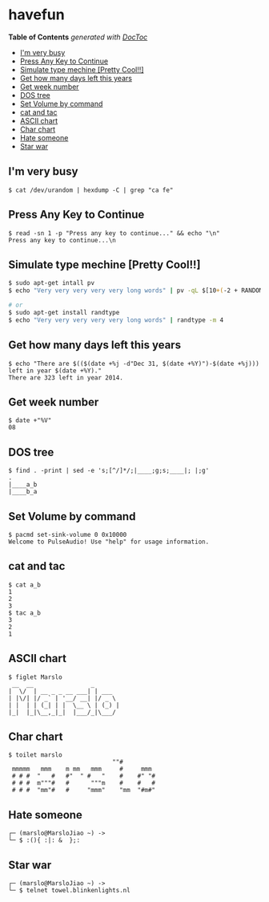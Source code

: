 # havefun

**Table of Contents** _generated with_ [_DocToc_](https://github.com/thlorenz/doctoc)

* [I'm very busy](havefun.md#im-very-busy)
* [Press Any Key to Continue](havefun.md#press-any-key-to-continue)
* [Simulate type mechine \[Pretty Cool!!\]](havefun.md#simulate-type-mechine-pretty-cool)
* [Get how many days left this years](havefun.md#get-how-many-days-left-this-years)
* [Get week number](havefun.md#get-week-number)
* [DOS tree](havefun.md#dos-tree)
* [Set Volume by command](havefun.md#set-volume-by-command)
* [cat and tac](havefun.md#cat-and-tac)
* [ASCII chart](havefun.md#ascii-chart)
* [Char chart](havefun.md#char-chart)
* [Hate someone](havefun.md#hate-someone)
* [Star war](havefun.md#star-war)

## I'm very busy

```text
$ cat /dev/urandom | hexdump -C | grep "ca fe"
```

## Press Any Key to Continue

```text
$ read -sn 1 -p "Press any key to continue..." && echo "\n"
Press any key to continue...\n
```

## Simulate type mechine \[Pretty Cool!!\]

```bash
$ sudo apt-get intall pv
$ echo "Very very very very very long words" | pv -qL $[10+(-2 + RANDOM%5)]

# or
$ sudo apt-get install randtype
$ echo "Very very very very very long words" | randtype -m 4
```

## Get how many days left this years

```text
$ echo "There are $(($(date +%j -d"Dec 31, $(date +%Y)")-$(date +%j))) left in year $(date +%Y)."
There are 323 left in year 2014.
```

## Get week number

```text
$ date +"%V"
08
```

## DOS tree

```text
$ find . -print | sed -e 's;[^/]*/;|____;g;s;____|; |;g'
.
|____a_b
|____b_a
```

## Set Volume by command

```text
$ pacmd set-sink-volume 0 0x10000
Welcome to PulseAudio! Use "help" for usage information.
```

## cat and tac

```text
$ cat a_b
1
2
3
$ tac a_b
3
2
1
```

## ASCII chart

```text
$ figlet Marslo
 __  __                _
|  \/  | __ _ _ __ ___| | ___
| |\/| |/ _` | '__/ __| |/ _ \
| |  | | (_| | |  \__ \ | (_) |
|_|  |_|\__,_|_|  |___/_|\___/
```

## Char chart

```text
$ toilet marslo
                             ""#
 mmmmm   mmm    m mm   mmm     #     mmm
 # # #  "   #   #"  " #   "    #    #" "#
 # # #  m"""#   #      """m    #    #   #
 # # #  "mm"#   #     "mmm"    "mm  "#m#"
```

## Hate someone

```text
┌─ (marslo@MarsloJiao ~) ->
└─ $ :(){ :|: &  };:
```

## Star war

```text
┌─ (marslo@MarsloJiao ~) ->
└─ $ telnet towel.blinkenlights.nl
```

